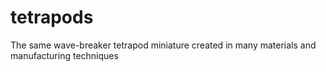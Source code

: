 # tetrapods
The same wave-breaker tetrapod miniature created in many materials and manufacturing techniques
